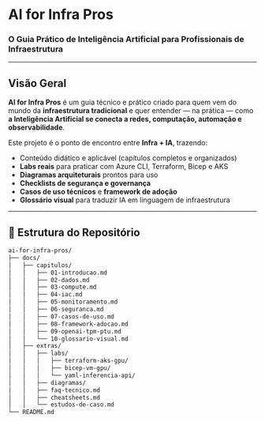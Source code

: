 # AI for Infra Pros  
### O Guia Prático de Inteligência Artificial para Profissionais de Infraestrutura

---

## Visão Geral

**AI for Infra Pros** é um guia técnico e prático criado para quem vem do mundo da **infraestrutura tradicional** e quer entender — na prática — como **a Inteligência Artificial se conecta a redes, computação, automação e observabilidade**.

Este projeto é o ponto de encontro entre **Infra + IA**, trazendo:
- Conteúdo didático e aplicável (capítulos completos e organizados)
- **Labs reais** para praticar com Azure CLI, Terraform, Bicep e AKS
- **Diagramas arquiteturais** prontos para uso
- **Checklists de segurança e governança**
- **Casos de uso técnicos** e **framework de adoção**
- **Glossário visual** para traduzir IA em linguagem de infraestrutura

---

## 📂 Estrutura do Repositório

```bash
ai-for-infra-pros/
├── docs/
│   ├── capitulos/
│   │   ├── 01-introducao.md
│   │   ├── 02-dados.md
│   │   ├── 03-compute.md
│   │   ├── 04-iac.md
│   │   ├── 05-monitoramento.md
│   │   ├── 06-seguranca.md
│   │   ├── 07-casos-de-uso.md
│   │   ├── 08-framework-adocao.md
│   │   ├── 09-openai-tpm-ptu.md
│   │   └── 10-glossario-visual.md
│   ├── extras/
│   │   ├── labs/
│   │   │   ├── terraform-aks-gpu/
│   │   │   ├── bicep-vm-gpu/
│   │   │   └── yaml-inferencia-api/
│   │   ├── diagramas/
│   │   ├── faq-tecnico.md
│   │   ├── cheatsheets.md
│   │   └── estudos-de-caso.md
└── README.md
